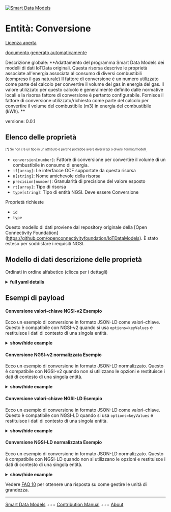 <!-- 10-Header -->  
[![Smart Data Models](https://smartdatamodels.org/wp-content/uploads/2022/01/SmartDataModels_logo.png "Logo")](https://smartdatamodels.org)  
Entità: Conversione  
===================<!-- /10-Header -->  
<!-- 15-License -->  
[Licenza aperta](https://github.com/smart-data-models//dataModel.OCF/blob/master/Conversion/LICENSE.md)  
[documento generato automaticamente](https://docs.google.com/presentation/d/e/2PACX-1vTs-Ng5dIAwkg91oTTUdt8ua7woBXhPnwavZ0FxgR8BsAI_Ek3C5q97Nd94HS8KhP-r_quD4H0fgyt3/pub?start=false&loop=false&delayms=3000#slide=id.gb715ace035_0_60)  
<!-- /15-License -->  
<!-- 20-Description -->  
Descrizione globale: **Adattamento del programma Smart Data Models dei modelli di dati IoTData originali. Questa risorsa descrive le proprietà associate all'energia associata al consumo di diversi combustibili (compreso il gas naturale) Il fattore di conversione è un numero utilizzato come parte del calcolo per convertire il volume del gas in energia del gas. Il valore utilizzato per questo calcolo è generalmente definito dalle normative locali e la risorsa fattore di conversione è pertanto configurabile. Fornisce il fattore di conversione utilizzato/richiesto come parte del calcolo per convertire il volume del combustibile (m3) in energia del combustibile (kWh). **  
versione: 0.0.1  
<!-- /20-Description -->  
<!-- 30-PropertiesList -->  

## Elenco delle proprietà  

<sup><sub>[*] Se non c'è un tipo in un attributo è perché potrebbe avere diversi tipi o diversi formati/modelli</sub></sup>.  
- `conversion[number]`: Fattore di conversione per convertire il volume di un combustibile in consumo di energia.  - `if[array]`: Le interfacce OCF supportate da questa risorsa  - `n[string]`: Nome amichevole della risorsa  - `precision[number]`: Granularità di precisione del valore esposto  - `rt[array]`: Tipo di risorsa  - `type[string]`: Tipo di entità NGSI. Deve essere Conversione  <!-- /30-PropertiesList -->  
<!-- 35-RequiredProperties -->  
Proprietà richieste  
- `id`  - `type`  <!-- /35-RequiredProperties -->  
<!-- 40-RequiredProperties -->  
Questo modello di dati proviene dal repository originale della [Open Connectivity Foundation] (https://github.com/openconnectivityfoundation/IoTDataModels). È stato esteso per soddisfare i requisiti NGSI.  
<!-- /40-RequiredProperties -->  
<!-- 50-DataModelHeader -->  
## Modello di dati descrizione delle proprietà  
Ordinati in ordine alfabetico (clicca per i dettagli)  
<!-- /50-DataModelHeader -->  
<!-- 60-ModelYaml -->  
<details><summary><strong>full yaml details</strong></summary>    
```yaml  
Conversion:    
  description: 'Smart Data Models Program adaptation of the original IoTData data Models. This Resource describes Properties associated with the energy associated with the consumption of different fuels (including natural gas) The conversion factor is a number used as part of the calculation to convert gas volume to gas energy. The value used for this calculation is generally defined by local regulations and the conversion factor resource is therefore configurable. Provides the conversion factor used/required as part of the calculation to convert from fuel volume (m3) to fuel energy (kWh). '    
  properties:    
    conversion:    
      description: Conversion factor to convert a volume of a fuel to energy consumption    
      exclusiveMinimum: true    
      minimum: 0    
      readOnly: true    
      type: number    
      x-ngsi:    
        type: Property    
    if:    
      description: The OCF Interfaces supported by this Resource    
      items:    
        enum:    
          - oic.if.r    
          - oic.if.baseline    
        maxLength: 64    
        type: string    
      minItems: 2    
      readOnly: true    
      type: array    
      uniqueItems: true    
      x-ngsi:    
        type: Property    
    n:    
      description: Friendly name of the Resource    
      maxLength: 64    
      readOnly: true    
      type: string    
      x-ngsi:    
        type: Property    
    precision:    
      description: Accuracy granularity of the exposed value    
      readOnly: true    
      type: number    
      x-ngsi:    
        type: Property    
    rt:    
      description: Resource Type    
      items:    
        enum:    
          - oic.r.conversionfactor    
        maxLength: 64    
        type: string    
      minItems: 1    
      readOnly: true    
      type: array    
      uniqueItems: true    
      x-ngsi:    
        type: Property    
    type:    
      description: NGSI entity type. It has to be Conversion    
      enum:    
        - Conversion    
      type: string    
      x-ngsi:    
        type: Property    
  required:    
    - id    
    - type    
  type: object    
  x-derived-from: https://github.com/OpenInterConnect/IoTDataModels/blob/master/ConversionResURI.swagger.json    
  x-disclaimer: 'Redistribution and use in source and binary forms, with or without modification, are permitted  provided that the license conditions are met. Copyleft (c) 2022 Contributors to Smart Data Models Program'    
  x-license-url: https://github.com/smart-data-models/dataModel.OCF/blob/master/Conversion/LICENSE.md    
  x-model-schema: https://smart-data-models.github.io/dataModel.IoTDataModels/Conversion/schema.json    
  x-model-tags: OCF    
  x-version: 0.0.1    
```  
</details>    
<!-- /60-ModelYaml -->  
<!-- 70-MiddleNotes -->  
<!-- /70-MiddleNotes -->  
<!-- 80-Examples -->  
## Esempi di payload  
#### Conversione valori-chiave NGSI-v2 Esempio  
Ecco un esempio di conversione in formato JSON-LD come valori-chiave. Questo è compatibile con NGSI-v2 quando si usa `options=keyValues` e restituisce i dati di contesto di una singola entità.  
<details><summary><strong>show/hide example</strong></summary>    
```json  
{  
  "id": "urn:ngsi-ld:Conversion:id:DKJV:44849161",  
  "dateCreated": "2010-02-08T21:57:25Z",  
  "dateModified": "2004-09-21T01:38:10Z",  
  "source": "Best actually company race add cover along. According way international. Natural whether item skin.",  
  "name": "Suggest someone leave foot. Case agency thousand section.",  
  "alternateName": "Can plant hand nearly choice society. Newspaper dark bit direction discuss not sort amount.",  
  "description": "Officer join base sport since cell. Type impact yourself enough position. Down represent camera policy account buy power page.",  
  "dataProvider": "Hear face street among general speak dog child. Couple civil information city take yet. Build bring Mrs side college east.",  
  "owner": [  
    "urn:ngsi-ld:Conversion:items:CFKS:46510991",  
    "urn:ngsi-ld:Conversion:items:QBTN:84889064"  
  ],  
  "seeAlso": [  
    "urn:ngsi-ld:Conversion:items:AOWI:79063714",  
    "urn:ngsi-ld:Conversion:items:JEWQ:71586332"  
  ],  
  "location": {  
    "type": "Point",  
    "coordinates": [  
      48.6082595,  
      -148.627494  
    ]  
  },  
  "address": {  
    "streetAddress": "Thank author mouth political. East perform cultural low seat close rise. Star window we special mission.",  
    "addressLocality": "Answer himself though artist clearly area total. Sure realize alone. Able nation community realize camera.",  
    "addressRegion": "Artist Mrs enjoy herself. Lot plant three employee find.",  
    "addressCountry": "Strategy coach industry daughter. Much me hot Mr author. Firm style room story worry back travel.",  
    "postalCode": "Voice very power ever. Nature share six nation recognize. Son knowledge make. Require remain deep she investment.",  
    "postOfficeBoxNumber": "Tree report trouble away feeling summer. Might boy these clearly choose."  
  },  
  "areaServed": "Involve attorney they day success scientist. Author customer anything fact now always. Describe former forget improve reach."  
}  
```  
</details>  
#### Conversione NGSI-v2 normalizzata Esempio  
Ecco un esempio di conversione in formato JSON-LD normalizzato. Questo è compatibile con NGSI-v2 quando non si utilizzano le opzioni e restituisce i dati di contesto di una singola entità.  
<details><summary><strong>show/hide example</strong></summary>    
```json  
{  
  "id": {  
    "type": "string",  
    "value": "urn:ngsi-ld:Conversion:id:DKJV:44849161"  
  },  
  "dateCreated": {  
    "format": "date-time",  
    "type": "string",  
    "value": "2010-02-08T21:57:25Z"  
  },  
  "dateModified": {  
    "format": "date-time",  
    "type": "string",  
    "value": "2004-09-21T01:38:10Z"  
  },  
  "source": {  
    "type": "string",  
    "value": "Best actually company race add cover along. According way international. Natural whether item skin."  
  },  
  "name": {  
    "type": "string",  
    "value": "Suggest someone leave foot. Case agency thousand section."  
  },  
  "alternateName": {  
    "type": "string",  
    "value": "Can plant hand nearly choice society. Newspaper dark bit direction discuss not sort amount."  
  },  
  "description": {  
    "type": "string",  
    "value": "Officer join base sport since cell. Type impact yourself enough position. Down represent camera policy account buy power page."  
  },  
  "dataProvider": {  
    "type": "string",  
    "value": "Hear face street among general speak dog child. Couple civil information city take yet. Build bring Mrs side college east."  
  },  
  "owner": {  
    "type": "array",  
    "value": [  
      "urn:ngsi-ld:Conversion:items:CFKS:46510991",  
      "urn:ngsi-ld:Conversion:items:QBTN:84889064"  
    ]  
  },  
  "seeAlso": {  
    "type": "array",  
    "value": [  
      "urn:ngsi-ld:Conversion:items:AOWI:79063714",  
      "urn:ngsi-ld:Conversion:items:JEWQ:71586332"  
    ]  
  },  
  "location": {  
    "type": "object",  
    "value": {  
      "type": "Point",  
      "coordinates": [  
        48.6082595,  
        -148.627494  
      ]  
    }  
  },  
  "address": {  
    "type": "object",  
    "value": {  
      "streetAddress": "Thank author mouth political. East perform cultural low seat close rise. Star window we special mission.",  
      "addressLocality": "Answer himself though artist clearly area total. Sure realize alone. Able nation community realize camera.",  
      "addressRegion": "Artist Mrs enjoy herself. Lot plant three employee find.",  
      "addressCountry": "Strategy coach industry daughter. Much me hot Mr author. Firm style room story worry back travel.",  
      "postalCode": "Voice very power ever. Nature share six nation recognize. Son knowledge make. Require remain deep she investment.",  
      "postOfficeBoxNumber": "Tree report trouble away feeling summer. Might boy these clearly choose."  
    }  
  },  
  "areaServed": {  
    "type": "string",  
    "value": "Involve attorney they day success scientist. Author customer anything fact now always. Describe former forget improve reach."  
  }  
}  
```  
</details>  
#### Conversione valori-chiave NGSI-LD Esempio  
Ecco un esempio di conversione in formato JSON-LD come valori-chiave. Questo è compatibile con NGSI-LD quando si usa `options=keyValues` e restituisce i dati di contesto di una singola entità.  
<details><summary><strong>show/hide example</strong></summary>    
```json  
{  
    "id": "urn:ngsi-ld:Conversion:id:DKJV:44849161",  
    "dateCreated": "2010-02-08T21:57:25Z",  
    "dateModified": "2004-09-21T01:38:10Z",  
    "source": "Best actually company race add cover along. According way international. Natural whether item skin.",  
    "name": "Suggest someone leave foot. Case agency thousand section.",  
    "alternateName": "Can plant hand nearly choice society. Newspaper dark bit direction discuss not sort amount.",  
    "description": "Officer join base sport since cell. Type impact yourself enough position. Down represent camera policy account buy power page.",  
    "dataProvider": "Hear face street among general speak dog child. Couple civil information city take yet. Build bring Mrs side college east.",  
    "owner": [  
        "urn:ngsi-ld:Conversion:items:CFKS:46510991",  
        "urn:ngsi-ld:Conversion:items:QBTN:84889064"  
    ],  
    "seeAlso": [  
        "urn:ngsi-ld:Conversion:items:AOWI:79063714",  
        "urn:ngsi-ld:Conversion:items:JEWQ:71586332"  
    ],  
    "location": {  
        "type": "Point",  
        "coordinates": [  
            48.6082595,  
            -148.627494  
        ]  
    },  
    "address": {  
        "streetAddress": "Thank author mouth political. East perform cultural low seat close rise. Star window we special mission.",  
        "addressLocality": "Answer himself though artist clearly area total. Sure realize alone. Able nation community realize camera.",  
        "addressRegion": "Artist Mrs enjoy herself. Lot plant three employee find.",  
        "addressCountry": "Strategy coach industry daughter. Much me hot Mr author. Firm style room story worry back travel.",  
        "postalCode": "Voice very power ever. Nature share six nation recognize. Son knowledge make. Require remain deep she investment.",  
        "postOfficeBoxNumber": "Tree report trouble away feeling summer. Might boy these clearly choose."  
    },  
    "areaServed": "Involve attorney they day success scientist. Author customer anything fact now always. Describe former forget improve reach.",  
    "@context": [  
        "https://smartdatamodels.org/context.jsonld",  
        "https://raw.githubusercontent.com/smart-data-models/dataModel.OCF/master/context.jsonld"  
    ]  
}  
```  
</details>  
#### Conversione NGSI-LD normalizzata Esempio  
Ecco un esempio di conversione in formato JSON-LD normalizzato. Questo è compatibile con NGSI-LD quando non si utilizzano le opzioni e restituisce i dati di contesto di una singola entità.  
<details><summary><strong>show/hide example</strong></summary>    
```json  
{  
    "id": "urn:ngsi-ld:Conversion:id:MLBE:30264218",  
    "dateCreated": {  
        "type": "Property",  
        "value": {  
            "@type": "DateTime",  
            "@value": "2013-06-24T03:19:06Z"  
        }  
    },  
    "dateModified": {  
        "type": "Property",  
        "value": {  
            "@type": "DateTime",  
            "@value": "2002-09-22T02:56:38Z"  
        }  
    },  
    "source": {  
        "type": "Property",  
        "value": "Anyone season apply something might send. Our marriage final choose."  
    },  
    "name": {  
        "type": "Property",  
        "value": "Ground unit candidate day else boy next. Listen office car star."  
    },  
    "alternateName": {  
        "type": "Property",  
        "value": "Sound price sister. Cell phone within seem. Try hotel lot can more one."  
    },  
    "description": {  
        "type": "Property",  
        "value": "Pass gun nearly image still subject. Your nothing about people moment contain get. Try treatment body level decide."  
    },  
    "dataProvider": {  
        "type": "Property",  
        "value": "Network respond land media near able design."  
    },  
    "owner": {  
        "type": "Property",  
        "value": [  
            "urn:ngsi-ld:Conversion:items:EEEA:28093445",  
            "urn:ngsi-ld:Conversion:items:ZXDN:42698908"  
        ]  
    },  
    "seeAlso": {  
        "type": "Property",  
        "value": [  
            "urn:ngsi-ld:Conversion:items:BDPQ:45490144"  
        ]  
    },  
    "location": {  
        "type": "Property",  
        "value": {  
            "type": "Point",  
            "coordinates": [  
                25.8744655,  
                -47.724996  
            ]  
        }  
    },  
    "address": {  
        "type": "Property",  
        "value": {  
            "streetAddress": "Rather live government course. Pass mention training or base. Near peace second indicate. Seem lot real amount movie my.",  
            "addressLocality": "Author director lead face. Through tonight crime. Red save up action add mouth when.",  
            "addressRegion": "Goal there hard determine. Set help size heavy. Model yes newspaper both without blue between.",  
            "addressCountry": "Class future wrong. Picture they help firm road.",  
            "postalCode": "Indeed all decade. Create move season hour clear more system. Save only cut order.",  
            "postOfficeBoxNumber": "Budget bill situation throw so new oil."  
        }  
    },  
    "areaServed": {  
        "type": "Property",  
        "value": "Common effect economic also. Decade can suggest girl training. Study practice policy yeah might outside so."  
    },  
    "@context": [  
        "https://smartdatamodels.org/context.jsonld",  
        "https://raw.githubusercontent.com/smart-data-models/dataModel.OCF/master/context.jsonld"  
    ]  
}  
```  
</details><!-- /80-Examples -->  
<!-- 90-FooterNotes -->  
<!-- /90-FooterNotes -->  
<!-- 95-Units -->  
Vedere [FAQ 10](https://smartdatamodels.org/index.php/faqs/) per ottenere una risposta su come gestire le unità di grandezza.  
<!-- /95-Units -->  
<!-- 97-LastFooter -->  
---  
[Smart Data Models](https://smartdatamodels.org) +++ [Contribution Manual](https://bit.ly/contribution_manual) +++ [About](https://bit.ly/Introduction_SDM)<!-- /97-LastFooter -->  
